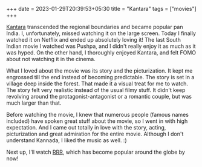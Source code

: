 +++ 
date = 2023-01-29T20:39:53+05:30
title = "Kantara"
tags = ["movies"]
+++

[Kantara](https://www.imdb.com/title/tt15327088/) transcended the regional
boundaries and became popular pan India. I, unfortunately, missed watching it
on the large screen. Today I finally watched it on Netflix and ended up
absolutely loving it! The last South Indian movie I watched was Pushpa, and I
didn't really enjoy it as much as it was hyped. On the other hand, I thoroughly
enjoyed Kantara, and felt FOMO about not watching it in the cinema.

What I loved about the movie was its story and the picturization. It kept me
engrossed till the end instead of becoming predictable. The story is set in a
village deep inside the forest. That made it a visual treat for me to watch.
The story felt very realistic instead of the usual filmy stuff. It didn't keep
revolving around the protagonist-antagonist or a romantic couple, but was much
larger than that.

Before watching the movie, I knew that numerous people (famous names included)
have spoken great stuff about the movie, so I went in with high expectation.
And I came out totally in love with the story, acting, picturization and great
admiration for the entire movie. Although I don't understand Kannada, I liked
the music as well. :)

Next up, I'll watch [RRR](https://www.imdb.com/title/tt8178634/), which has
become popular around the globe by now!
